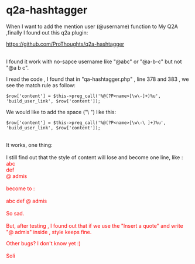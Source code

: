 # q2a-hashtagger

When I want to add the mention user (@username) function to My Q2A ,finally I found out this q2a plugin:

https://github.com/ProThoughts/q2a-hashtagger

<br>
I found it work with no-sapce username like "@abc" or "@a-b-c" but not "@a b c".

I read the code , I found that in "qa-hashtagger.php" , line 378 and 383 , we see the match rule as follow:

    $row['content'] = $this->preg_call('%@(?P<name>[\w\-]+)%u', 'build_user_link', $row['content']);

We would like to add the space ("\ ") like this:

    $row['content'] = $this->preg_call('%@(?P<name>[\w\-\ ]+)%u', 'build_user_link', $row['content']);

<br>
It works, one thing:
<br><br>
I still find out that the style of content will lose and become one line, like :
<br><font color='red'>
abc<br>
def<br>
@ admis
<br><br>
become to :
<br><br><font color='red'>
abc def @ admis</font>
<br><br>
So sad.
<br><br>
But, after testing , I found out that if we use the "Insert a quote" and write "@ admis" inside , style keeps fine.

Other bugs? I don't know yet :)
<br><br>
Soli
